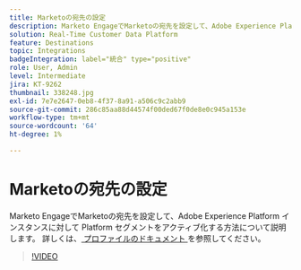 ```yaml
---
title: Marketoの宛先の設定
description: Marketo EngageでMarketoの宛先を設定して、Adobe Experience Platform インスタンスに対して Platform セグメントをアクティブ化する方法について説明します。
solution: Real-Time Customer Data Platform
feature: Destinations
topic: Integrations
badgeIntegration: label="統合" type="positive"
role: User, Admin
level: Intermediate
jira: KT-9262
thumbnail: 338248.jpg
exl-id: 7e7e2647-0eb8-4f37-8a91-a506c9c2abb9
source-git-commit: 286c85aa88d44574f00ded67f0de8e0c945a153e
workflow-type: tm+mt
source-wordcount: '64'
ht-degree: 1%

---
```


# Marketoの宛先の設定

Marketo EngageでMarketoの宛先を設定して、Adobe Experience Platform インスタンスに対して Platform セグメントをアクティブ化する方法について説明します。 詳しくは、[ プロファイルのドキュメント ](https://experienceleague.adobe.com/docs/experience-platform/rtcdp/profile/profile-browse.html?lang=ja) を参照してください。

>[!VIDEO](https://video.tv.adobe.com/v/338248?learn=on&enablevpops)

